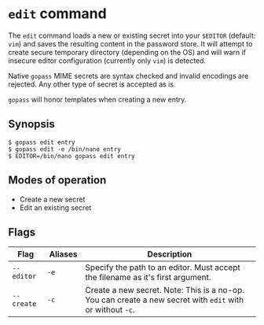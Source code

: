# `edit` command

The `edit` command loads a new or existing secret into your `$EDITOR` (default: `vim`)
and saves the resulting content in the password store. It will attempt to create secure
temporary directory (depending on the OS) and will warn if insecure editor configuration
(currently only `vim`) is detected.

Native `gopass` MIME secrets are syntax checked and invalid encodings are rejected.
Any other type of secret is accepted as is.

`gopass` will honor templates when creating a new entry.

## Synopsis

```
$ gopass edit entry
$ gopass edit -e /bin/nano entry
$ EDITOR=/bin/nano gopass edit entry
```

## Modes of operation

* Create a new secret
* Edit an existing secret

## Flags

Flag | Aliases | Description
---- | ------- | -----------
`--editor` | `-e` | Specify the path to an editor. Must accept the filename as it's first argument.
`--create` | `-c` | Create a new secret. Note: This is a no-op. You can create a new secret with `edit` with or without `-c`.
